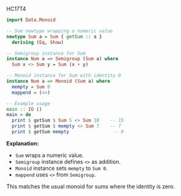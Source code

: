 HC17T4
```haskell
import Data.Monoid

-- Sum newtype wrapping a numeric value
newtype Sum a = Sum { getSum :: a }
  deriving (Eq, Show)

-- Semigroup instance for Sum
instance Num a => Semigroup (Sum a) where
  Sum x <> Sum y = Sum (x + y)

-- Monoid instance for Sum with identity 0
instance Num a => Monoid (Sum a) where
  mempty = Sum 0
  mappend = (<>)

-- Example usage
main :: IO ()
main = do
  print $ getSum $ Sum 5 <> Sum 10    -- 15
  print $ getSum $ mempty <> Sum 7    -- 7
  print $ getSum mempty                -- 0
```

**Explanation:**

* `Sum` wraps a numeric value.
* `Semigroup` instance defines `<>` as addition.
* `Monoid` instance sets `mempty` to `Sum 0`.
* `mappend` uses `<>` from `Semigroup`.

This matches the usual monoid for sums where the identity is zero.
